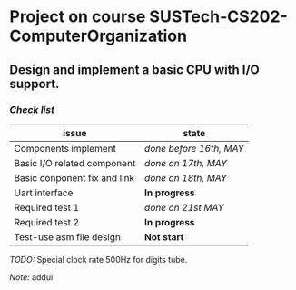 # Project on course SUSTech-CS202-ComputerOrganization
## Design and implement a basic CPU with I/O support.  
### *Check list*
|issue|state
|----|----
|Components implement|*done before 16th, MAY*
|Basic I/O related component|*done on 17th, MAY*
|Basic conponent fix and link|*done on 18th, MAY*
|Uart interface| **In progress**
|Required test 1|*done on 21st MAY*
|Required test 2|**In progress**
|Test-use asm file design|**Not start**

*TODO:* Special clock rate 500Hz for digits tube. 

*Note:* addui
